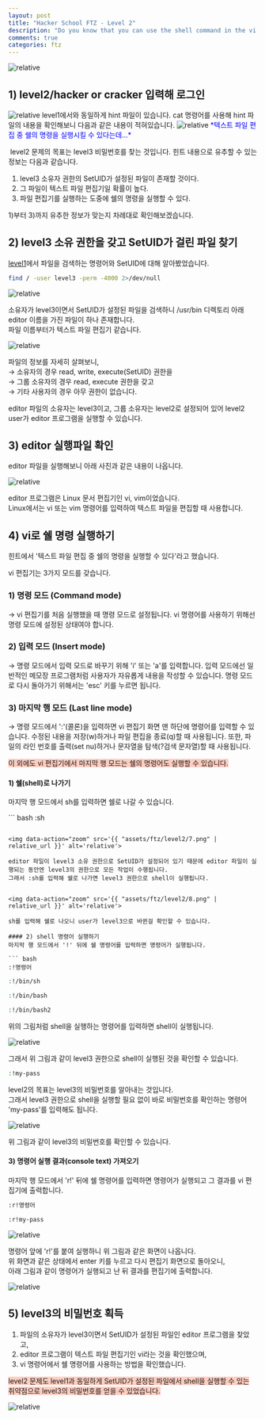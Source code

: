 ```yaml
---
layout: post
title: "Hacker School FTZ - Level 2"
description: "Do you know that you can use the shell command in the vi editor"
comments: true
categories: ftz
---
```

<img data-action="zoom" src='{{ "assets/ftz/level2/1.jpg" | relative_url }}' alt='relative'>  

## ﻿1) level2/hacker or cracker 입력해 로그인 
<img data-action="zoom" src='{{ "assets/ftz/level2/2.png" | relative_url }}' alt='relative'>  
level1에서와 동일하게 hint 파일이 있습니다. 
cat 명령어를 사용해 hint 파일의 내용을 확인해보니 다음과 같은 내용이 적혀있습니다. 

<img data-action="zoom" src='{{ "assets/ftz/level2/3.png" | relative_url }}' alt='relative'>  
<span style="color:blue">*﻿텍스트 파일 편집 중 쉘의 명령을 실행시킬 수 있다는데...*</span>

﻿
level2 문제의 목표는 level3 비밀번호를 찾는 것입니다. 
힌트 내용으로 유추할 수 있는 정보는 다음과 같습니다. 
1) level3 소유자 권한의 SetUID가 설정된 파일이 존재할 것이다. 
2) 그 파일이 텍스트 파일 편집기일 확률이 높다. 
3) 파일 편집기를 실행하는 도중에 쉘의 명령을 실행할 수 있다. 

1)부터 3)까지 유추한 정보가 맞는지 차례대로 확인해보겠습니다.

## ﻿2) level3 소유 권한을 갖고 SetUID가 걸린 파일 찾기 
﻿[level1](https://hsong2.github.io/ftz/2021/02/22/Hacker-School-FTZ-Level-1.html)에서 파일을 검색하는 명령어와 SetUID에 대해 알아봤었습니다. 

``` bash
find / -user level3 -perm -4000 2>/dev/null
```

<img data-action="zoom" src='{{ "assets/ftz/level2/4.png" | relative_url }}' alt='relative'>   

소유자가 level3이면서 SetUID가 설정된 파일을 검색하니 /usr/bin 디렉토리 아래 editor 이름을 가진 파일이 하나 존재합니다.  
파일 이름부터가 텍스트 파일 편집기 같습니다.

<img data-action="zoom" src='{{ "assets/ftz/level2/5.png" | relative_url }}' alt='relative'>  

파일의 정보를 자세히 살펴보니,  
→ 소유자의 경우 read, write, execute(SetUID) 권한을  
→ 그룹 소유자의 경우 read, execute 권한을 갖고  
→ 기타 사용자의 경우 아무 권한이 없습니다.

editor 파일의 소유자는 level3이고, 그룹 소유자는 level2로 설정되어 있어 level2 user가 editor 프로그램을 실행할 수 있습니다.

## ﻿﻿3) editor 실행파일 확인  
﻿editor 파일을 실행해보니 아래 사진과 같은 내용이 나옵니다.

<img data-action="zoom" src='{{ "assets/ftz/level2/6.png" | relative_url }}' alt='relative'> 

﻿editor 프로그램은 Linux 문서 편집기인 vi, vim이었습니다.  
﻿Linux에서는 vi 또는 vim 명령어를 입력하여 텍스트 파일을 편집할 때 사용합니다.  

## ﻿4) vi로 쉘 명령 실행하기  
힌트에서 '텍스트 파일 편집 중 쉘의 명령을 실행할 수 있다'라고 했습니다.

vi 편집기는 3가지 모드를 갖습니다.  
### 1) 명령 모드 (Command mode)  
→ vi 편집기를 처음 실행했을 때 명령 모드로 설정됩니다. vi 명령어를 사용하기 위해선 명령 모드에 설정된 상태여야 합니다.  
### 2) 입력 모드 (Insert mode)  
→ 명령 모드에서 입력 모드로 바꾸기 위해 'i' 또는 'a'를 입력합니다. 입력 모드에선 일반적인 메모장 프로그램처럼 사용자가 자유롭게 내용을 작성할 수 있습니다. 명령 모드로 다시 돌아가기 위해서는 'esc' 키를 누르면 됩니다.  
### 3) 마지막 행 모드 (Last line mode)  
→ 명령 모드에서 ':'(콜론)을 입력하면 vi 편집기 화면 맨 하단에 명령어를 입력할 수 있습니다. 수정된 내용을 저장(w)하거나 파일 편집을 종료(q)할 때 사용됩니다. 또한, 파일의 라인 번호를 출력(set nu)하거나 문자열을 탐색(?검색 문자열)할 때 사용됩니다.

<span style="background-color: #ffcdc0;">이 외에도 vi 편집기에서 마지막 행 모드는 쉘의 명령어도 실행할 수 있습니다.</span>

#### 1) 쉘(shell)로 나가기  
마지막 행 모드에서 sh를 입력하면 쉘로 나갈 수 있습니다.

﻿``` bash
:sh
```

<img data-action="zoom" src='{{ "assets/ftz/level2/7.png" | relative_url }}' alt='relative'> 

editor 파일이 level3 소유 권한으로 SetUID가 설정되어 있기 때문에 editor 파일이 실행되는 동안엔 level3의 권한으로 모든 작업이 수행됩니다.  
그래서 :sh를 입력해 쉘로 나가면 level3 권한으로 shell이 실행됩니다.


<img data-action="zoom" src='{{ "assets/ftz/level2/8.png" | relative_url }}' alt='relative'> 

﻿sh를 입력해 쉘로 나오니 user가 level3으로 바뀐걸 확인할 수 있습니다.

#### ﻿2) shell 명령어 실행하기  
﻿마지막 행 모드에서 '!' 뒤에 쉘 명령어를 입력하면 명령어가 실행됩니다.

``` bash
:!명령어
```

``` bash
:!/bin/sh
```

``` bash
:!/bin/bash
```

``` bash
:!/bin/bash2
```

위의 그림처럼 shell을 실행하는 명령어를 입력하면 shell이 실행됩니다.

<img data-action="zoom" src='{{ "assets/ftz/level2/9.png" | relative_url }}' alt='relative'>  

﻿그래서 위 그림과 같이 level3 권한으로 shell이 실행된 것을 확인할 수 있습니다.

``` bash
:!my-pass
```

﻿level2의 목표는 level3의 비밀번호를 알아내는 것입니다.  
﻿그래서 level3 권한으로 shell을 실행할 필요 없이 바로 비밀번호를 확인하는 명령어 'my-pass'를 입력해도 됩니다.  

<img data-action="zoom" src='{{ "assets/ftz/level2/10.png" | relative_url }}' alt='relative'>  

﻿위 그림과 같이 level3의 비밀번호를 확인할 수 있습니다.  

#### ﻿3) 명령어 실행 결과(console text) 가져오기  
﻿마지막 행 모드에서 'r!' 뒤에 쉘 명령어를 입력하면 명령어가 실행되고 그 결과를 vi 편집기에 출력합니다.

``` bash
:r!명령어
```

``` bash
:r!my-pass
```

<img data-action="zoom" src='{{ "assets/ftz/level2/11.png" | relative_url }}' alt='relative'>  

명령어 앞에 'r!'를 붙여 실행하니 위 그림과 같은 화면이 나옵니다.  
위 화면과 같은 상태에서 enter 키를 누르고 다시 편집기 화면으로 돌아오니,  
아래 그림과 같이 명령어가 실행되고 난 뒤 결과를 편집기에 출력합니다.  

<img data-action="zoom" src='{{ "assets/ftz/level2/12.png" | relative_url }}' alt='relative'>  

## ﻿5) level3의 비밀번호 획득  
1) 파일의 소유자가 level3이면서 SetUID가 설정된 파일인 editor 프로그램을 찾았고,  
2) editor 프로그램이 텍스트 파일 편집기인 vi라는 것을 확인했으며,  
3) vi 명령어에서 쉘 명령어를 사용하는 방법을 확인했습니다.  

<span style="background-color: #ffcdc0;">level2 문제도 level1과 동일하게 SetUID가 설정된 파일에서 shell을 실행할 수 있는 취약점으로 level3의 비밀번호를 얻을 수 있었습니다.</span>  

<img data-action="zoom" src='{{ "assets/ftz/level2/13.png" | relative_url }}' alt='relative'>  
